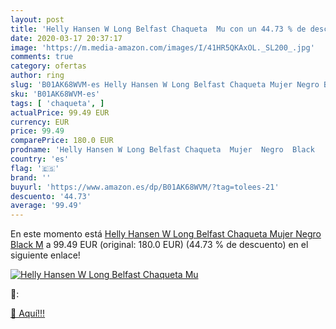 ```yaml
---
layout: post
title: 'Helly Hansen W Long Belfast Chaqueta  Mu con un 44.73 % de descuento'
date: 2020-03-17 20:37:17
image: 'https://m.media-amazon.com/images/I/41HR5QKAxOL._SL200_.jpg'
comments: true
category: ofertas
author: ring
slug: 'B01AK68WVM-es Helly Hansen W Long Belfast Chaqueta Mujer Negro Black M'
sku: 'B01AK68WVM-es'
tags: [ 'chaqueta', ]
actualPrice: 99.49 EUR
currency: EUR
price: 99.49
comparePrice: 180.0 EUR
prodname: 'Helly Hansen W Long Belfast Chaqueta  Mujer  Negro  Black   M'
country: 'es'
flag: '🇪🇸'
brand: ''
buyurl: 'https://www.amazon.es/dp/B01AK68WVM/?tag=tolees-21'
descuento: '44.73'
average: '99.49'
---
```


En este momento está [Helly Hansen W Long Belfast Chaqueta  Mujer  Negro  Black   M](https://www.amazon.es/dp/B01AK68WVM/?tag=tolees-21) a 99.49 EUR (original: 180.0 EUR) (44.73 %  de descuento) en el siguiente enlace!

[![Helly Hansen W Long Belfast Chaqueta  Mu](https://m.media-amazon.com/images/I/41HR5QKAxOL._SL200_.jpg)](https://www.amazon.es/dp/B01AK68WVM/?tag=tolees-21)

🔎:


[🛒 Aquí!!!](https://www.amazon.es/dp/B01AK68WVM/?tag=tolees-21)
